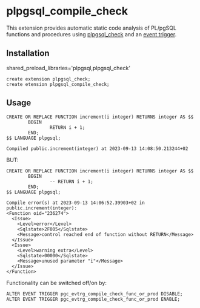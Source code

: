 # plpgsql_compile_check
This extension provides automatic static code analysis of PL/pgSQL functions and procedures using [plpgsql_check](https://github.com/okbob/plpgsql_check) and an [event trigger](https://www.postgresql.org/docs/current/event-triggers.html).

## Installation

shared_preload_libraries='plpgsql,plpgsql_check'

```
create extension plpgsql_check;
create etension plpgsql_compile_check;
```

## Usage

```
CREATE OR REPLACE FUNCTION increment(i integer) RETURNS integer AS $$
        BEGIN
                RETURN i + 1;
        END;
$$ LANGUAGE plpgsql;

Compiled public.increment(integer) at 2023-09-13 14:08:50.213244+02
```

BUT:

```
CREATE OR REPLACE FUNCTION increment(i integer) RETURNS integer AS $$
        BEGIN
                -- RETURN i + 1;
        END;
$$ LANGUAGE plpgsql;

Compile error(s) at 2023-09-13 14:06:52.39903+02 in public.increment(integer):
<Function oid="236274">
  <Issue>
    <Level>error</Level>
    <Sqlstate>2F005</Sqlstate>
    <Message>control reached end of function without RETURN</Message>
  </Issue>
  <Issue>
    <Level>warning extra</Level>
    <Sqlstate>00000</Sqlstate>
    <Message>unused parameter "i"</Message>
  </Issue>
</Function>
```

Functionality can be switched off/on by:

```
ALTER EVENT TRIGGER pgc_evtrg_compile_check_func_or_prod DISABLE;
ALTER EVENT TRIGGER pgc_evtrg_compile_check_func_or_prod ENABLE;
```
